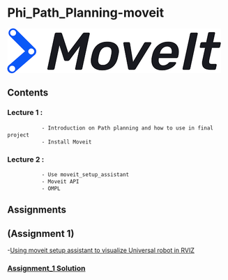 # Phi_Path_Planning-moveit

![image](https://github.com/Alie20/Phi_Path_Planning-moveit/blob/main/download.png)

## Contents

### Lecture 1 : 
               - Introduction on Path planning and how to use in final project 
               - Install Moveit
              
### Lecture 2 : 
               - Use moveit_setup_assistant 
               - Moveit API
               - OMPL 

## Assignments 

## (Assignment 1) 
 -[Using moveit setup assistant to visualize Universal robot in RVIZ](https://github.com/Alie20/Phi_Path_Planning-moveit/tree/main/Assignment1)
### [Assignment_1 Solution](https://github.com/Alie20/Phi_Path_Planning-moveit/tree/main/Assignment1/Solution/ur5_gripper_moveit_config)


              
               
   
                
               

